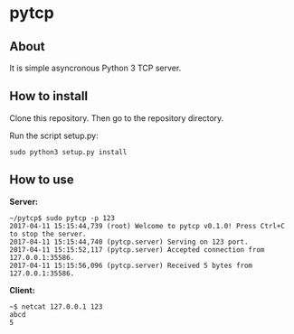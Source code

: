 pytcp
=====
About
-----
It is simple asyncronous Python 3 TCP server. 


How to install
--------------

Clone this repository. Then go to the repository directory.


Run the script setup.py:
```
sudo python3 setup.py install
```

How to use
----------
**Server:**
```
~/pytcp$ sudo pytcp -p 123 
2017-04-11 15:15:44,739 (root) Welcome to pytcp v0.1.0! Press Ctrl+C to stop the server.
2017-04-11 15:15:44,740 (pytcp.server) Serving on 123 port.
2017-04-11 15:15:52,117 (pytcp.server) Accepted connection from 127.0.0.1:35586.
2017-04-11 15:15:56,096 (pytcp.server) Received 5 bytes from 127.0.0.1:35586.
```

**Client:**
```
~$ netcat 127.0.0.1 123
abcd
5
```
